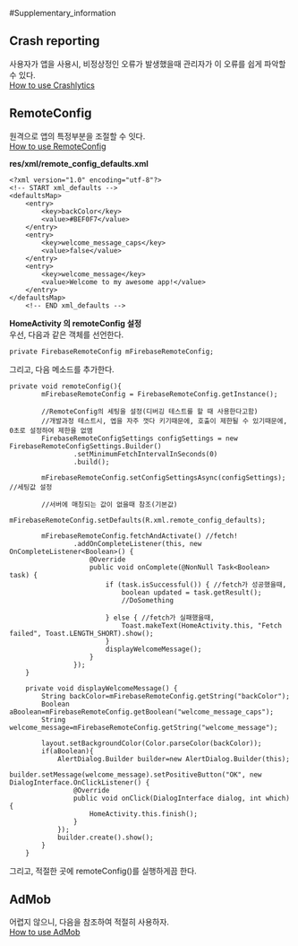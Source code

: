 #Supplementary_information  
## Crash reporting  
사용자가 앱을 사용시, 비정상정인 오류가 발생했을때 관리자가 이 오류를 쉽게 파악할 수 있다.  
<a href=https://firebase.google.com/docs/crashlytics>How to use Crashlytics</a>  
  
## RemoteConfig  
원격으로 앱의 특정부분을 조절할 수 잇다.  
<a href=https://firebase.google.com/docs/remote-config/android>How to use RemoteConfig</a>  
  
<b>res/xml/remote_config_defaults.xml</b>  
```
<?xml version="1.0" encoding="utf-8"?>
<!-- START xml_defaults -->
<defaultsMap>
    <entry>
        <key>backColor</key>
        <value>#BEF0F7</value>
    </entry>
    <entry>
        <key>welcome_message_caps</key>
        <value>false</value>
    </entry>
    <entry>
        <key>welcome_message</key>
        <value>Welcome to my awesome app!</value>
    </entry>
</defaultsMap>
    <!-- END xml_defaults -->
```
  
<b>HomeActivity 의 remoteConfig 설정 </b>  
우선, 다음과 같은 객체를 선언한다.  
```
private FirebaseRemoteConfig mFirebaseRemoteConfig;
```
  
그리고, 다음 메소드를 추가한다.  
```
private void remoteConfig(){
        mFirebaseRemoteConfig = FirebaseRemoteConfig.getInstance();

        //RemoteConfig의 세팅을 설정(디버깅 테스트를 할 때 사용한다고함)
        //개발과정 테스트시, 엡을 자주 껏다 키기때문에, 호출이 제한될 수 있기때문에, 0초로 설정하여 제한을 없앰
        FirebaseRemoteConfigSettings configSettings = new FirebaseRemoteConfigSettings.Builder()
                .setMinimumFetchIntervalInSeconds(0)
                .build();

        mFirebaseRemoteConfig.setConfigSettingsAsync(configSettings); //세팅값 설정

        //서버에 매칭되는 값이 없을때 참조(기본값)
        mFirebaseRemoteConfig.setDefaults(R.xml.remote_config_defaults);

        mFirebaseRemoteConfig.fetchAndActivate() //fetch!
                .addOnCompleteListener(this, new OnCompleteListener<Boolean>() {
                    @Override
                    public void onComplete(@NonNull Task<Boolean> task) {
                        if (task.isSuccessful()) { //fetch가 성공했을때,
                            boolean updated = task.getResult();
                            //DoSomething

                        } else { //fetch가 실패했을때,
                            Toast.makeText(HomeActivity.this, "Fetch failed", Toast.LENGTH_SHORT).show();
                        }
                        displayWelcomeMessage();
                    }
                });
    }

    private void displayWelcomeMessage() {
        String backColor=mFirebaseRemoteConfig.getString("backColor");
        Boolean aBoolean=mFirebaseRemoteConfig.getBoolean("welcome_message_caps");
        String welcome_message=mFirebaseRemoteConfig.getString("welcome_message");

        layout.setBackgroundColor(Color.parseColor(backColor));
        if(aBoolean){
            AlertDialog.Builder builder=new AlertDialog.Builder(this);
            builder.setMessage(welcome_message).setPositiveButton("OK", new DialogInterface.OnClickListener() {
                @Override
                public void onClick(DialogInterface dialog, int which) {
                    HomeActivity.this.finish();
                }
            });
            builder.create().show();
        }
    }
```  
  
그리고, 적절한 곳에 remoteConfig()를 실행하게끔 한다.  
  
## AdMob  
어렵지 않으니, 다음을 참조하여 적절히 사용하자.  
<a href=https://firebase.google.com/docs/admob/android/quick-start>How to use AdMob</a>
